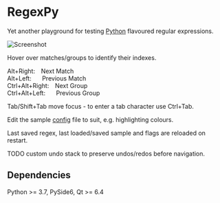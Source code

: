 # RegexPy

Yet another playground for testing <ins>Python</ins> flavoured regular expressions.

![Screenshot](./screenshots/regexpy.gif)

Hover over matches/groups to identify their indexes.

Alt+Right:&emsp;Next Match<br/>
Alt+Left:&emsp;&ensp;&nbsp;Previous Match<br/>
Ctrl+Alt+Right:&emsp;Next Group<br/>
Ctrl+Alt+Left:&emsp;&ensp;&nbsp;Previous Group<br/>

Tab/Shift+Tab move focus - to enter a tab character use Ctrl+Tab.

Edit the sample [config](./regexpy.conf) file to suit, e.g. highlighting colours.

Last saved regex, last loaded/saved sample and flags are reloaded on restart.

TODO custom undo stack to preserve undos/redos before navigation. 

## Dependencies

Python >= 3.7, PySide6, Qt >= 6.4